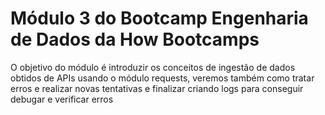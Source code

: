 # Módulo 3 do Bootcamp Engenharia de Dados da How Bootcamps

O objetivo do módulo é introduzir os conceitos de ingestão de dados obtidos de APIs usando o módulo requests, veremos também como tratar erros e realizar novas tentativas e finalizar criando logs para conseguir debugar e verificar erros
